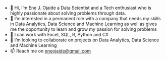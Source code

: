 - 👋 Hi, I’m Ene J. Ojaide a Data Scientist and a Tech enthusiast who is highly passionate about solving problems through data.
- 👀 I’m interested in a permanent role with a company that needs my skills in Data Analytics, Data Science and Machine Learning as well as gives me the opportunity to learn and grow my passion for solving problems
- 🌱 I can work with Excel, SQL, R, Python and C#
- 💞️ I’m looking to collaborate on projects on Data Analytics, Data Science and Machine Learning
- 📫 Reach me on eneojaide@gmail.com

<!---
enniej/enniej is a ✨ special ✨ repository because its `README.md` (this file) appears on your GitHub profile.
You can click the Preview link to take a look at your changes.
--->
